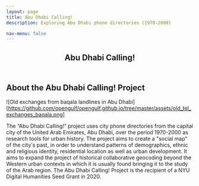 ```yaml
---
layout: page
title: Abu Dhabi Calling!
description: Exploring Abu Dhabi phone directories (1970-2000) 

nav-menu: false
---
```



<!-- One -->
<section id="one">
  <div class="inner">
    <header class="major">
      <h1>Abu Dhabi Calling!</h1>
    </header>

<!-- Content -->
<h2 id="content">About the Abu Dhabi Calling! Project</h2>

![Old exchanges from baqala landlines in Abu Dhabi][https://github.com/opengulf/opengulf.github.io/tree/master/assets/old_tel_exchanges_baqala.png]

<p>The “Abu Dhabi Calling!” project uses city phone directories from the capital city of the United Arab Emirates, Abu Dhabi, over the period 1970-2000 as research tools for urban history.  The project aims to create a "social map" of the city's past, in order to understand patterns of demographics, ethnic and religious identity, residential location as well as urban development. It aims to expand the project of historical collaborative geocoding beyond the Western urban contexts in which it is usually found bringing it to the study of the Arab region. The Abu Dhabi Calling! Project is the recipient of a NYU Digital Humanities Seed Grant in 2020.</p>
